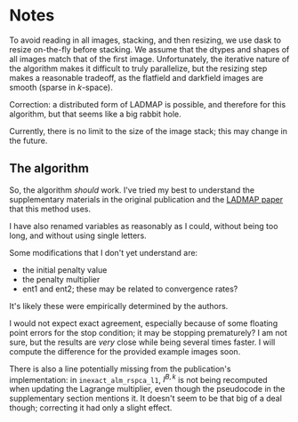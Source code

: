 # Notes

To avoid reading in all images, stacking, and then resizing, we use dask to resize on-the-fly before stacking. We assume that the dtypes and shapes of all images match that of the first image. Unfortunately, the iterative nature of the algorithm makes it difficult to truly parallelize, but the resizing step makes a reasonable tradeoff, as the flatfield and darkfield images are smooth (sparse in $k$-space).

Correction: a distributed form of LADMAP is possible, and therefore for this algorithm, but that seems like a big rabbit hole.

Currently, there is no limit to the size of the image stack; this may change in the future.

## The algorithm
So, the algorithm *should* work. I've tried my best to understand the supplementary materials in the original publication and the [LADMAP paper](https://arxiv.org/abs/1109.0367) that this method uses.

I have also renamed variables as reasonably as I could, without being too long, and without using single letters.

Some modifications that I don't yet understand are:
- the initial penalty value
- the penalty multiplier
- ent1 and ent2; these may be related to convergence rates?

It's likely these were empirically determined by the authors.

I would not expect exact agreement, especially because of some floating point errors for the stop condition; it may be stopping prematurely? I am not sure, but the results are *very* close while being several times faster. I will compute the difference for the provided example images soon.

There is also a line potentially missing from the publication's implementation: in `inexact_alm_rspca_l1`, $I^{B,k}$ is not being recomputed when updating the Lagrange multiplier, even though the pseudocode in the supplementary section mentions it. It doesn't seem to be that big of a deal though; correcting it had only a slight effect.
